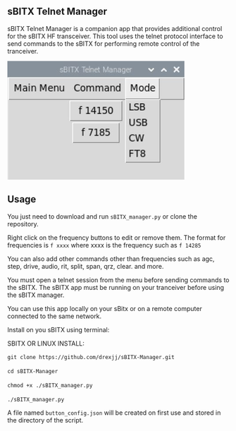 sBITX Telnet Manager
--------------------------------

sBITX Telnet Manager is a companion app that provides additional control for the sBITX HF transceiver. This tool uses the telnet protocol interface to send commands to the sBITX for performing remote control of the tranceiver.

![Alt text](images/sbitx-manager.JPG)


Usage
-----

You just need to download and run ```sBITX_manager.py``` or clone the repository.

Right click on the frequency buttons to edit or remove them. The format for frequencies is ```f xxxx``` where xxxx is the frequency
such as ```f 14285```

You can also add other commands other than frequencies such as agc, step, drive, audio, rit, split, span, qrz, clear. and more.

You must open a telnet session from the menu before sending commands to the sBITX. The sBITX app must be running on your tranceiver before using the sBITX manager.

You can use this app locally on your sBitx or on a remote computer connected to the same network.

Install on you sBITX using terminal:


SBITX OR LINUX INSTALL:
```
git clone https://github.com/drexjj/sBITX-Manager.git

cd sBITX-Manager

chmod +x ./sBITX_manager.py

./sBITX_manager.py

```

A file named `button_config.json` will be created on first use and stored in the directory of the script.
